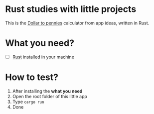 # Rust studies with little projects

This is the [Dollar to pennies](https://github.com/florinpop17/app-ideas/blob/master/Projects/1-Beginner/Dollars-To-Cents-App.md) calculator from app ideas, written in Rust.

# What you need?

- [ ] [Rust](https://www.rust-lang.org/) installed in your machine

# How to test?

1. After installing the **what you need**
1. Open the root folder of this little app
1. Type `cargo run`
1. Done
